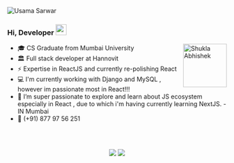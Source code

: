 ![Usama Sarwar](https://visitor-badge.glitch.me/badge?page_id=Abhishek-Shukla-github)

### Hi, Developer <img src="https://media.giphy.com/media/hvRJCLFzcasrR4ia7z/giphy.gif" width="25px">
<img align="right" alt="Shukla Abhishek" src="https://revelry.co/wp-content/uploads/2019/05/react-native-UX-design.gif" width="100" height="100" />

- 🎓 CS Graduate from Mumbai University 
- 🏛 Full stack developer at Hannovit
- ⚡ Expertise in ReactJS and currently re-polishing React
- 💻 I'm currently working with Django and MySQL , however im passionate most in React!!!
- 🌱 I’m super passionate to explore and learn about JS ecosystem especially in React , due to which i'm having currently learning NextJS.
-IN Mumbai
- 📱 (+91) 877 97 56 251

<br><br>

<div align="center">
<a href="https://abhishek-shukla.netlify.app/">
<img src="https://img.shields.io/badge/Portfolio-000000?style=for-the-badge&logo=opsgenie&logoColor=ffffff"></a> 
<a href="https://github.com/Abhishek-Shukla-github">
<img src="https://img.shields.io/badge/Github-211F1F?style=for-the-badge&logo=GitHub&logoColor=ffffff"></a> 
<br>
